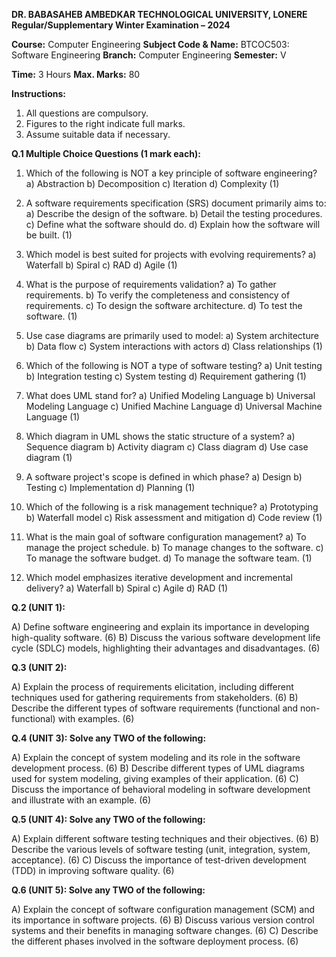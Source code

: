**DR. BABASAHEB AMBEDKAR TECHNOLOGICAL UNIVERSITY, LONERE**
**Regular/Supplementary Winter Examination – 2024**

**Course:** Computer Engineering
**Subject Code & Name:** BTCOC503: Software Engineering
**Branch:** Computer Engineering
**Semester:** V

**Time:** 3 Hours                                                                        **Max. Marks:** 80

**Instructions:**
1. All questions are compulsory.
2. Figures to the right indicate full marks.
3. Assume suitable data if necessary.


**Q.1 Multiple Choice Questions (1 mark each):**

1.  Which of the following is NOT a key principle of software engineering?
    a) Abstraction  b) Decomposition c)  Iteration d)  Complexity (1)

2.  A software requirements specification (SRS) document primarily aims to:
    a)  Describe the design of the software. b)  Detail the testing procedures. c) Define what the software should do. d) Explain how the software will be built. (1)

3.  Which model is best suited for projects with evolving requirements?
    a) Waterfall b) Spiral c)  RAD d)  Agile (1)

4.  What is the purpose of requirements validation?
    a) To gather requirements. b) To verify the completeness and consistency of requirements. c) To design the software architecture. d) To test the software. (1)

5.  Use case diagrams are primarily used to model:
    a)  System architecture b)  Data flow c)  System interactions with actors d)  Class relationships (1)

6.  Which of the following is NOT a type of software testing?
    a) Unit testing b) Integration testing c) System testing d)  Requirement gathering (1)

7.  What does UML stand for?
    a) Unified Modeling Language b) Universal Modeling Language c)  Unified Machine Language d)  Universal Machine Language (1)

8.  Which diagram in UML shows the static structure of a system?
    a) Sequence diagram b) Activity diagram c) Class diagram d) Use case diagram (1)

9.  A software project's scope is defined in which phase?
    a) Design b) Testing c) Implementation d) Planning (1)

10. Which of the following is a risk management technique?
    a) Prototyping b) Waterfall model c) Risk assessment and mitigation d)  Code review (1)

11. What is the main goal of software configuration management?
    a) To manage the project schedule. b) To manage changes to the software. c) To manage the software budget. d) To manage the software team. (1)

12. Which model emphasizes iterative development and incremental delivery?
    a) Waterfall b) Spiral c) Agile d) RAD (1)


**Q.2 (UNIT 1):**

A) Define software engineering and explain its importance in developing high-quality software. (6)
B) Discuss the various software development life cycle (SDLC) models, highlighting their advantages and disadvantages. (6)


**Q.3 (UNIT 2):**

A) Explain the process of requirements elicitation, including different techniques used for gathering requirements from stakeholders. (6)
B) Describe the different types of software requirements (functional and non-functional) with examples. (6)


**Q.4 (UNIT 3): Solve any TWO of the following:**

A) Explain the concept of system modeling and its role in the software development process. (6)
B) Describe different types of UML diagrams used for system modeling, giving examples of their application. (6)
C) Discuss the importance of behavioral modeling in software development and illustrate with an example. (6)


**Q.5 (UNIT 4): Solve any TWO of the following:**

A) Explain different software testing techniques and their objectives. (6)
B) Describe the various levels of software testing (unit, integration, system, acceptance). (6)
C) Discuss the importance of test-driven development (TDD) in improving software quality. (6)


**Q.6 (UNIT 5): Solve any TWO of the following:**

A) Explain the concept of software configuration management (SCM) and its importance in software projects. (6)
B) Discuss various version control systems and their benefits in managing software changes. (6)
C) Describe the different phases involved in the software deployment process. (6)

